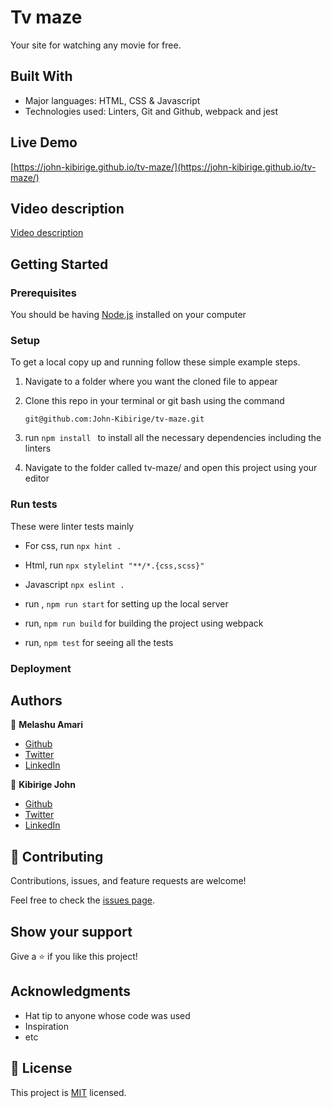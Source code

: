 # Tv maze

Your site for watching any movie for free.

## Built With

- Major languages: HTML, CSS & Javascript
- Technologies used: Linters, Git and Github, webpack and jest

## Live Demo

[https://john-kibirige.github.io/tv-maze/](https://john-kibirige.github.io/tv-maze/)

## Video description

[Video description](https://drive.google.com/file/d/1epM65U88fLm-noMRWbFB-hd_wzpA83UB/view?usp=sharing)

## Getting Started

### Prerequisites

You should be having [Node.js](https://nodejs.org/en/) installed on your computer

### Setup

To get a local copy up and running follow these simple example steps.

1. Navigate to a folder where you want the cloned file to appear

2. Clone this repo in your terminal or git bash using the command

   ```
   git@github.com:John-Kibirige/tv-maze.git
   ```

3. run `npm install ` to install all the necessary dependencies including the linters

4. Navigate to the folder called tv-maze/ and open this project using your editor

### Run tests

These were linter tests mainly

- For css, run `npx hint .`
- Html, run `npx stylelint "**/*.{css,scss}"`
- Javascript `npx eslint .`

- run , `npm run start` for setting up the local server
- run, `npm run build` for building the project using webpack
- run, `npm test` for seeing all the tests

### Deployment

## Authors

👤 **Melashu Amari**

- [Github](https://github.com/melashu)
- [Twitter](https://twitter.com/meshu102)
- [LinkedIn](https://twitter.com/home)

👤 **Kibirige John**

- [Github](https://github.com/John-Kibirige)
- [Twitter](https://twitter.com/kibirigejohn005)
- [LinkedIn](https://www.linkedin.com/in/kibirige-john-64160520a/trk=public_profile_samename-profile_profile-result-card_result-card_full-click&original_referer=https%3A%2F%2Fwww%2Egoogle%2Ecom%2F&originalSubdomain=ug)

## 🤝 Contributing

Contributions, issues, and feature requests are welcome!

Feel free to check the [issues page](https://github.com/John-Kibirige/tv-maze/issues).

## Show your support

Give a ⭐️ if you like this project!

## Acknowledgments

- Hat tip to anyone whose code was used
- Inspiration
- etc

## 📝 License

This project is [MIT](./LICENSE) licensed.
